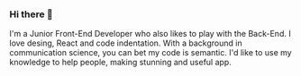 ### Hi there 👋
 I'm a Junior Front-End Developer who also likes to play with the Back-End.
 I love desing, React and code indentation.
 With a background in communication science, you can bet my code is semantic.
 I'd like to use my knowledge to help people, making stunning and useful app.

<!--
**lauratondi/lauratondi** is a ✨ _special_ ✨ repository because its `README.md` (this file) appears on your GitHub profile.

Here are some ideas to get you started:

- 🔭 I’m currently working on ...
- 🌱 I’m currently learning ...
- 👯 I’m looking to collaborate on ...
- 🤔 I’m looking for help with ...
- 💬 Ask me about ...
- 📫 How to reach me: ...
- 😄 Pronouns: ...
- ⚡ Fun fact: ...
-->
